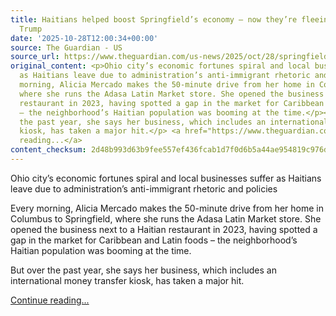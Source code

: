 ```yaml
---
title: Haitians helped boost Springfield’s economy – now they’re fleeing in fear of
  Trump
date: '2025-10-28T12:00:34+00:00'
source: The Guardian - US
source_url: https://www.theguardian.com/us-news/2025/oct/28/springfield-ohio-economy-haitians-trump-immigration
original_content: <p>Ohio city’s economic fortunes spiral and local businesses suffer
  as Haitians leave due to administration’s anti-immigrant rhetoric and policies</p><p>Every
  morning, Alicia Mercado makes the 50-minute drive from her home in Columbus to Springfield,
  where she runs the Adasa Latin Market store. She opened the business next to a Haitian
  restaurant in 2023, having spotted a gap in the market for Caribbean and Latin foods
  – the neighborhood’s Haitian population was booming at the time.</p><p>But over
  the past year, she says her business, which includes an international money transfer
  kiosk, has taken a major hit.</p> <a href="https://www.theguardian.com/us-news/2025/oct/28/springfield-ohio-economy-haitians-trump-immigration">Continue
  reading...</a>
content_checksum: 2d48b993d63b9fee557ef436fcab1d7f0d6b5a44ae954819c976d5ad81787ea3
---
```


Ohio city’s economic fortunes spiral and local businesses suffer as Haitians leave due to administration’s anti-immigrant rhetoric and policies

Every morning, Alicia Mercado makes the 50-minute drive from her home in Columbus to Springfield, where she runs the Adasa Latin Market store. She opened the business next to a Haitian restaurant in 2023, having spotted a gap in the market for Caribbean and Latin foods – the neighborhood’s Haitian population was booming at the time.

But over the past year, she says her business, which includes an international money transfer kiosk, has taken a major hit.

 [Continue reading...](https://www.theguardian.com/us-news/2025/oct/28/springfield-ohio-economy-haitians-trump-immigration)